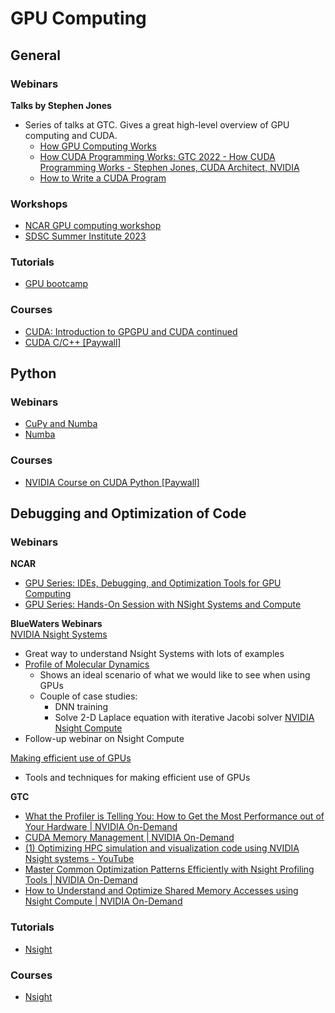 # GPU Computing

## General

### Webinars

**Talks by Stephen Jones**  
- Series of talks at GTC. Gives a great high-level overview of GPU computing and CUDA.
  - [How GPU Computing Works](https://www.nvidia.com/en-us/on-demand/session/gtcspring21-s31151/)
  - [How CUDA Programming Works: GTC 2022 - How CUDA Programming Works - Stephen Jones, CUDA Architect, NVIDIA](https://www.youtube.com/watch?v=QQceTDjA4f4)
  - [How to Write a CUDA Program](https://www.nvidia.com/en-us/on-demand/session/gtcspring23-s51210/)

### Workshops
- [NCAR GPU computing workshop](https://www2.cisl.ucar.edu/what-we-do/training-library/gpu-computing-workshops)
- [SDSC Summer Institute 2023](https://github.com/sdsc/sdsc-summer-institute-2023)

### Tutorials
- [GPU bootcamp](https://github.com/openhackathons-org/gpubootcamp/tree/master/archived/hpc/nways)

### Courses
- [CUDA: Introduction to GPGPU and CUDA continued](#)
- [CUDA C/C++ [Paywall]](https://courses.nvidia.com/courses/course-v1:DLI+C-AC-01+V1/)

## Python

### Webinars
- [CuPy and Numba](https://www.nvidia.com/en-us/on-demand/session/gtcfall21-a31149/?playlistId=playList-c9450de5-2ffd-4ea9-8a1b-24aeeaf49d4e)
- [Numba](https://www.nvidia.com/en-us/on-demand/session/gtcspring22-s41056/)

### Courses
- [NVIDIA Course on CUDA Python [Paywall]](https://courses.nvidia.com/courses/course-v1:DLI+C-AC-02+V1/)

## Debugging and Optimization of Code

### Webinars

**NCAR**  
- [GPU Series: IDEs, Debugging, and Optimization Tools for GPU Computing](https://www.youtube.com/watch?v=2DRj4WcwdGQ)
- [GPU Series: Hands-On Session with NSight Systems and Compute](https://www.youtube.com/watch?v=3DAYN-onSzY)

**BlueWaters Webinars**  
[NVIDIA Nsight Systems](https://www.youtube.com/watch?v=WA8C48FJi3c)
  - Great way to understand Nsight Systems with lots of examples
  - [Profile of Molecular Dynamics](https://youtu.be/WA8C48FJi3c?t=1003)
    - Shows an ideal scenario of what we would like to see when using GPUs
    - Couple of case studies:
      - DNN training
      - Solve 2-D Laplace equation with iterative Jacobi solver
[NVIDIA Nsight Compute](https://www.youtube.com/watch?v=fsC3QeZHM1U)
  - Follow-up webinar on Nsight Compute

[Making efficient use of GPUs](https://www.youtube.com/watch?v=z5bbTi__GTk)
- Tools and techniques for making efficient use of GPUs

**GTC**  
- [What the Profiler is Telling You: How to Get the Most Performance out of Your Hardware | NVIDIA On-Demand](https://www.nvidia.com/en-us/on-demand/session/gtcsj20-s22141/)
- [CUDA Memory Management | NVIDIA On-Demand](https://www.nvidia.com/en-us/on-demand/session/gtcspring21-cwes1175/)
- [(1) Optimizing HPC simulation and visualization code using NVIDIA Nsight systems - YouTube](https://www.youtube.com/watch?v=UaFnnXH6U4E&t=9s)
- [Master Common Optimization Patterns Efficiently with Nsight Profiling Tools | NVIDIA On-Demand](https://www.nvidia.com/en-us/on-demand/session/gtcspring23-DLIT51143/?ncid=em-even-124008-vt33)
- [How to Understand and Optimize Shared Memory Accesses using Nsight Compute | NVIDIA On-Demand](https://www.nvidia.com/en-us/on-demand/session/gtcspring22-s41723/)

### Tutorials
- [Nsight](https://github.com/NVIDIA/nsight-training)

### Courses
- [Nsight](https://courses.nvidia.com/courses/course-v1:DLI+S-AC-03+V1/)
